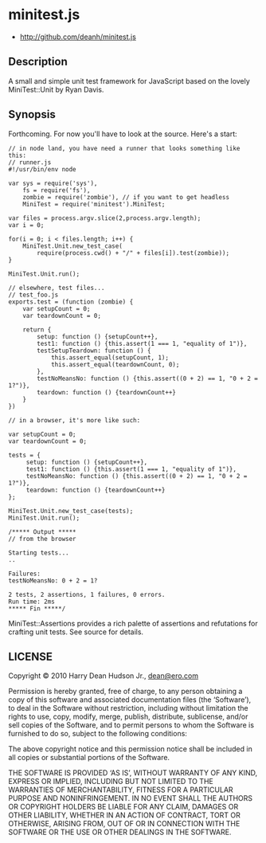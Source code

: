 # minitest.js #

* http://github.com/deanh/minitest.js

## Description ##

A small and simple unit test framework for JavaScript based on the lovely
MiniTest::Unit by Ryan Davis. 

## Synopsis ##

Forthcoming. For now you'll have to look at the source. Here's a start:

    // in node land, you have need a runner that looks something like this:
    // runner.js
    #!/usr/bin/env node

    var sys = require('sys'),
        fs = require('fs'),
        zombie = require('zombie'), // if you want to get headless
        MiniTest = require('minitest').MiniTest;

    var files = process.argv.slice(2,process.argv.length);
    var i = 0;

    for(i = 0; i < files.length; i++) {
        MiniTest.Unit.new_test_case(
            require(process.cwd() + "/" + files[i]).test(zombie));
    }

    MiniTest.Unit.run();

    // elsewhere, test files...
    // test_foo.js
    exports.test = (function (zombie) {
        var setupCount = 0;
        var teardownCount = 0;

        return {
            setup: function () {setupCount++},
            test1: function () {this.assert(1 === 1, "equality of 1")},
            testSetupTeardown: function () {
                this.assert_equal(setupCount, 1);
                this.assert_equal(teardownCount, 0);
            },
            testNoMeansNo: function () {this.assert((0 + 2) == 1, "0 + 2 = 1?")},
            teardown: function () {teardownCount++}
        }
    })

    // in a browser, it's more like such:

    var setupCount = 0;
    var teardownCount = 0;

    tests = {
         setup: function () {setupCount++},
         test1: function () {this.assert(1 === 1, "equality of 1")},
         testNoMeansNo: function () {this.assert((0 + 2) == 1, "0 + 2 = 1?")},
         teardown: function () {teardownCount++}
    };

    MiniTest.Unit.new_test_case(tests);
    MiniTest.Unit.run();

    /***** Output *****
    // from the browser

    Starting tests...
    ..

    Failures:
    testNoMeansNo: 0 + 2 = 1?

    2 tests, 2 assertions, 1 failures, 0 errors.
    Run time: 2ms
    ***** Fin *****/

MiniTest::Assertions provides a rich palette of assertions and refutations for crafting unit
tests. See source for details.

## LICENSE ##

Copyright © 2010 Harry Dean Hudson Jr., <dean@ero.com>

Permission is hereby granted, free of charge, to any person obtaining a copy of this software and associated documentation files (the ‘Software’), to deal in the Software without restriction, including without limitation the rights to use, copy, modify, merge, publish, distribute, sublicense, and/or sell copies of the Software, and to permit persons to whom the Software is furnished to do so, subject to the following conditions:

The above copyright notice and this permission notice shall be included in all copies or substantial portions of the Software.

THE SOFTWARE IS PROVIDED ‘AS IS’, WITHOUT WARRANTY OF ANY KIND, EXPRESS OR IMPLIED, INCLUDING BUT NOT LIMITED TO THE WARRANTIES OF MERCHANTABILITY, FITNESS FOR A PARTICULAR PURPOSE AND NONINFRINGEMENT. IN NO EVENT SHALL THE AUTHORS OR COPYRIGHT HOLDERS BE LIABLE FOR ANY CLAIM, DAMAGES OR OTHER LIABILITY, WHETHER IN AN ACTION OF CONTRACT, TORT OR OTHERWISE, ARISING FROM, OUT OF OR IN CONNECTION WITH THE SOFTWARE OR THE USE OR OTHER DEALINGS IN THE SOFTWARE.